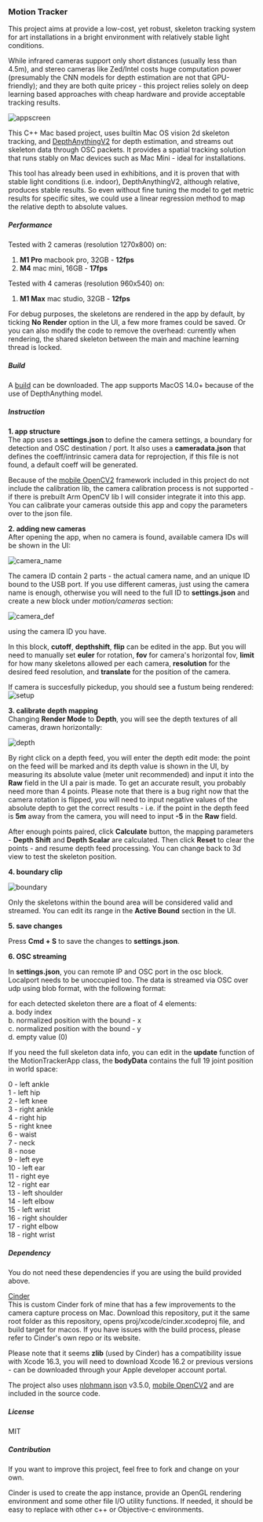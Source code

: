 ### Motion Tracker

This project aims at provide a low-cost, yet robust, skeleton tracking system for art installations in a bright environment with relatively stable light conditions.  

While infrared cameras support only short distances (usually less than 4.5m), and stereo cameras like Zed/Intel costs huge computation power (presumably the CNN models for depth estimation are not that GPU-friendly); and they are both quite pricey - this project relies solely on deep learning based approaches with cheap hardware and provide acceptable tracking results.  

![appscreen](instructions/overview.png)

This C++ Mac based project, uses builtin Mac OS vision 2d skeleton tracking, and [DepthAnythingV2](https://github.com/DepthAnything/Depth-Anything-V2) for depth estimation, and streams out skeleton data through OSC packets. It provides a spatial tracking solution that runs stably on Mac devices such as Mac Mini - ideal for installations.  

This tool has already been used in exhibitions, and it is proven that with stable light conditions (i.e. indoor), DepthAnythingV2, although relative, produces stable results. So even without fine tuning the model to get metric results for specific sites, we could use a linear regression method to map the relative depth to absolute values.  

##### Performance 

Tested with 2 cameras (resolution 1270x800) on:  
1. <b>M1 Pro</b> macbook pro, 32GB - <b>12fps</b>   
2. <b>M4</b> mac mini, 16GB - <b>17fps</b>  
  
Tested with 4 cameras (resolution 960x540) on:  
1. <b>M1 Max</b> mac studio, 32GB - <b>12fps</b>  

For debug purposes, the skeletons are rendered in the app by default, by ticking <b>No Render</b> option in the UI, a few more frames could be saved. Or you can also modify the code to remove the overhead: currently when rendering, the shared skeleton between the main and machine learning thread is locked. 

##### Build
A [build](http://solid-jellyfish.com/download/MotionTrackerBuild.zip) can be downloaded.
The app supports MacOS 14.0+ because of the use of DepthAnything model.

##### Instruction

<b>1. app structure</b>  
The app uses a <b>settings.json</b> to define the camera settings, a boundary for detection and OSC destination / port. It also uses a <b>cameradata.json</b> that defines the coeff/intrinsic camera data for reprojection, if this file is not found, a default coeff will be generated. 

Because of the [mobile OpenCV2](https://github.com/nihui/opencv-mobile) framework included in this project do not include the calibration lib, the camera calibration process is not supported - if there is prebuilt Arm OpenCV lib I will consider integrate it into this app. You can calibrate your cameras outside this app and copy the parameters over to the json file.

<b>2. adding new cameras</b>   
After opening the app, when no camera is found, available camera IDs will be shown in the UI:

![camera_name](instructions/camera_names.png)

The camera ID contain 2 parts - the actual camera name, and an unique ID bound to the USB port.
If you use different cameras, just using the camera name is enough, otherwise you will need to the full ID to <b>settings.json</b> and create a new block under <i>motion/cameras</i> section:

![camera_def](instructions/camera_def.png)

using the camera ID you have.  

In this block, <b>cutoff</b>, <b>depthshift</b>, <b>flip</b> can be edited in the app. But you will need to manually set <b>euler</b> for rotation, <b>fov</b> for camera's horizontal fov, <b>limit</b> for how many skeletons allowed per each camera, <b>resolution</b> for the desired feed resolution, and <b>translate</b> for the position of the camera.

If camera is succesfully pickedup, you should see a fustum being rendered:
![setup](instructions/boundary.png)

<b>3. calibrate depth mapping</b>  
Changing <b>Render Mode</b> to <b>Depth</b>, you will see the depth textures of all cameras, drawn horizontally:

![depth](instructions/depthlinear.png)

By right click on a depth feed, you will enter the depth edit mode:
the point on the feed will be marked and its depth value is shown in the UI, by measuring its absolute value (meter unit recommended) and input it into the <b>Raw</b> field in the UI a pair is made. To get an accurate result, you probably need more than 4 points. Please note that there is a bug right now that the camera rotation is flipped, you will need to input negative values of the absolute depth to get the correct results - i.e. if the point in the depth feed is <b>5m</b> away from the camera, you will need to input <b>-5</b> in the <b>Raw</b> field.

After enough points paired, click <b>Calculate</b> button, the mapping parameters - <b>Depth Shift</b> and <b>Depth Scalar</b> are calculated. Then click <b>Reset</b> to clear the points - and resume depth feed processing. You can change back to 3d view to test the skeleton position. 

<b>4. boundary clip</b>  

![boundary](instructions/boundary.png)

Only the skeletons within the bound area will be considered valid and streamed. You can edit its range in the <b>Active Bound</b> section in the UI. 

<b>5. save changes</b>

Press <b>Cmd + S</b> to save the changes to <b>settings.json</b>.

<b>6. OSC streaming</b>

In <b>settings.json</b>, you can remote IP and OSC port in the osc block. Localport needs to be unoccupied too. The data is streamed via OSC over udp using blob format, with the following format:

for each detected skeleton there are a float of 4 elements:  
    a. body index  
    b. normalized position with the bound - x  
    c. normalized position with the bound - y  
    d. empty value (0)  

If you need the full skeleton data info, you can edit in the <b>update</b> function of the MotionTrackerApp class, the <b>bodyData</b> contains the full 19 joint position in world space:

0 -  left ankle  
1 -  left hip  
2 -  left knee  
3 -  right ankle  
4 -  right hip  
5 -  right knee  
6 -  waist  
7 -  neck  
8 -  nose  
9 -  left eye  
10 - left ear  
11 - right eye  
12 - right ear  
13 - left shoulder  
14 - left elbow  
15 - left wrist  
16 - right shoulder  
17 - right elbow  
18 - right wrist  

##### Dependency

You do not need these dependencies if you are using the build provided above.  

[Cinder](https://github.com/seph14/Cinder)  
This is custom Cinder fork of mine that has a few improvements to the camera capture process on Mac. 
Download this repository, put it the same root folder as this repository, opens proj/xcode/cinder.xcodeproj file, and build target for macos. If you have issues with the build process, please refer to Cinder's own repo or its website.

Please note that it seems <b>zlib</b> (used by Cinder) has a compatibility issue with Xcode 16.3, you will need to download Xcode 16.2 or previous versions - can be downloaded through your Apple developer account portal.

The project also uses [nlohmann json](https://github.com/nlohmann/json) v3.5.0, [mobile OpenCV2](https://github.com/nihui/opencv-mobile) and are included in the source code.


##### License
MIT

##### Contribution
If you want to improve this project, feel free to fork and change on your own.

Cinder is used to create the app instance, provide an OpenGL rendering environment and some other file I/O utility functions. If needed, it should be easy to replace with other c++ or Objective-c environments. 

